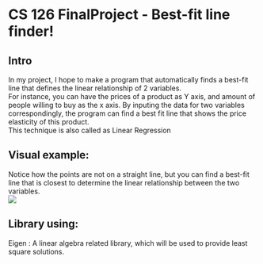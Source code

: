 # CS 126 FinalProject - Best-fit line finder!
## Intro
In my project, I hope to make a program that automatically finds a best-fit line that defines the linear relationship of 2 variables.<br>
For instance, you can have the prices of a product as Y axis, and amount of people willing to buy as the x axis. By inputing the data for two variables correspondingly, the program can find a best fit line that shows the price elasticity of this product.<br>
This technique is also called as Linear Regression

## Visual example:
Notice how the points are not on a straight line, but you can find a best-fit line that is closest to determine the linear relationship between the two variables.<br>
![](https://github.com/uiuc-sp18-cs126/final-project-rickypeng99/raw/master/graph.jpg)<br>
## Library using:
Eigen : A linear algebra related library, which will be used to provide least square solutions.
